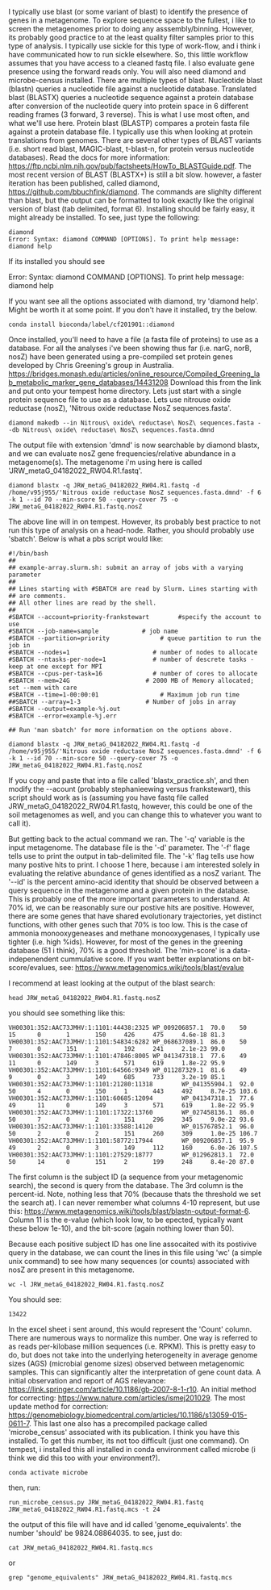 I typically use blast (or some variant of blast) to identify the presence of genes in a metagenome. To explore sequence space to the fullest, i like to screen the metagenomes prior to doing any asssembly/binning. However, its probably good practice to at the least quality filter samples prior to this type of analysis. I typically use sickle for this type of work-flow, and i think i have communicated how to run sickle elsewhere. So, this little workflow assumes that you have access to a cleaned fastq file. I also evaluate gene presence using the forward reads only. You will also need diamond and microbe-census installed. 
There are multiple types of blast. Nucleotide blast (blastn) queries a nucleotide file against a nucleotide database. Translated blast (BLASTX) queries a nucleotide sequence against a protein database after conversion of the nucleotide query into protein space in 6 different reading frames (3 forward, 3 reverse). This is what I use most often, and what we'll use here. Protein blast (BLASTP) compares a protein fasta file against a protein database file. I typically use this when looking at protein translations from genomes. There are several other types of BLAST variants (i.e. short read blast, MAGIC-blast, t-blast-n, for protein versus nucleotide databases). Read the docs for more information: https://ftp.ncbi.nlm.nih.gov/pub/factsheets/HowTo_BLASTGuide.pdf. The most recent version of BLAST (BLASTX+) is still a bit slow. however, a faster iteration has been published, called diamond, https://github.com/bbuchfink/diamond. The commands are slighlty different than blast, but the output can be formatted to look exactly like the original version of blast (tab delimited, format 6). 
Installing should be fairly easy, it might already be installed. To see, just type the following:

```
diamond
Error: Syntax: diamond COMMAND [OPTIONS]. To print help message: diamond help
```
If its installed you should see 

Error: Syntax: diamond COMMAND [OPTIONS]. To print help message: diamond help

If you want see all the options associated with diamond, try 'diamond help'. Might be worth it at some point.
If you don't have it installed, try the below.

```
conda install bioconda/label/cf201901::diamond

```
Once installed, you'll need to have a file (a fasta file of proteins) to use as a database. For all the analyses i've been showing thus far (i.e. narG, norB, nosZ) have been generated using a pre-compiled set protein genes developed by Chris Greening's group in Australia. https://bridges.monash.edu/articles/online_resource/Compiled_Greening_lab_metabolic_marker_gene_databases/14431208
Download this from the link and put onto your tempest home directory. Lets just start with a single protein sequence file to use as a database. Lets use nitrouse oxide reductase (nosZ), 'Nitrous oxide reductase NosZ sequences.fasta'.

```
diamond makedb --in Nitrous\ oxide\ reductase\ NosZ\ sequences.fasta --db Nitrous\ oxide\ reductase\ NosZ\ sequences.fasta.dmnd
```
The output file with extension 'dmnd' is now searchable by diamond blastx, and we can evaluate nosZ gene frequencies/relative abundance in a metagenome(s). 
The metagenome i'm using here is called 'JRW_metaG_04182022_RW04.R1.fastq'.

```
diamond blastx -q JRW_metaG_04182022_RW04.R1.fastq -d /home/v95j955/'Nitrous oxide reductase NosZ sequences.fasta.dmnd' -f 6 -k 1 --id 70 --min-score 50 --query-cover 75 -o JRW_metaG_04182022_RW04.R1.fastq.nosZ
```
The above line will in on tempest. However, its probably best practice to not run this type of analysis on a head-node. Rather, you should probably use 'sbatch'. Below is what a pbs script would like:

```
#!/bin/bash
##
## example-array.slurm.sh: submit an array of jobs with a varying parameter
##
## Lines starting with #SBATCH are read by Slurm. Lines starting with ## are comments.
## All other lines are read by the shell.
##
#SBATCH --account=priority-frankstewart        #specify the account to use
#SBATCH --job-name=sample            # job name
#SBATCH --partition=priority              # queue partition to run the job in
#SBATCH --nodes=1                       # number of nodes to allocate
#SBATCH --ntasks-per-node=1             # number of descrete tasks - keep at one except for MPI
#SBATCH --cpus-per-task=16              # number of cores to allocate
#SBATCH --mem=24G                     # 2000 MB of Memory allocated; set --mem with care
#SBATCH --time=1-00:00:01                 # Maximum job run time
##SBATCH --array=1-3                  # Number of jobs in array
#SBATCH --output=example-%j.out
#SBATCH --error=example-%j.err

## Run 'man sbatch' for more information on the options above.

diamond blastx -q JRW_metaG_04182022_RW04.R1.fastq -d /home/v95j955/'Nitrous oxide reductase NosZ sequences.fasta.dmnd' -f 6 -k 1 --id 70 --min-score 50 --query-cover 75 -o JRW_metaG_04182022_RW04.R1.fastq.nosZ
```
If you copy and paste that into a file called 'blastx_practice.sh', and then modify the --acount (probably stephanieewing versus frankstewart), this script should work as is (assuming you have fastq file called JRW_metaG_04182022_RW04.R1.fastq, however, this could be one of the soil metagenomes as well, and you can change this to whatever you want to call it). 

But getting back to the actual command we ran. The '-q' variable is the input metagenome. The database file is the '-d' parameter. The '-f' flage tells use to print the output in tab-delimited file.
The '-k' flag tells use how many postive hits to print. I choose 1 here, because i am interested solely in evaluating the relative abundance of genes identified as a nosZ variant. The '--id' is the percent amino-acid identity that should be observed between a query sequence in the metagenome and a given protein in the database. This is probably one of the more important parameters to understand. At 70% id, we can be reasonably sure our postive hits are positive. However, there are some genes that have shared evolutionary trajectories, yet distinct functions, with other genes such that 70% is too low. This is the case of ammonia monooxygeneases and methane monooxygenases, I typically use tighter (i.e. high %ids). However, for most of the genes in the greening database (51 i think), 70% is a good threshold. The 'min-score' is a data-indepenendent cummulative score. If you want better explanations on bit-score/evalues, see:
https://www.metagenomics.wiki/tools/blast/evalue

I recommend at least looking at the output of the blast search:
```
head JRW_metaG_04182022_RW04.R1.fastq.nosZ
```
you should see something like this:
```
VH00301:352:AAC73JMHV:1:1101:44438:2325 WP_009206857.1  70.0    50      15      0       1       150     426     475     4.6e-18 81.3
VH00301:352:AAC73JMHV:1:1101:54834:6282 WP_068637089.1  86.0    50      7       0       151     2       192     241     2.1e-23 99.0
VH00301:352:AAC73JMHV:1:1101:47846:8005 WP_041347318.1  77.6    49      11      0       149     3       571     619     1.8e-22 95.9
VH00301:352:AAC73JMHV:1:1101:64566:9349 WP_011287329.1  81.6    49      9       0       3       149     685     733     3.2e-19 85.1
VH00301:352:AAC73JMHV:1:1101:21280:11318        WP_041355904.1  92.0    50      4       0       150     1       443     492     8.7e-25 103.6
VH00301:352:AAC73JMHV:1:1101:60685:12094        WP_041347318.1  77.6    49      11      0       149     3       571     619     1.8e-22 95.9
VH00301:352:AAC73JMHV:1:1101:17322:13760        WP_027458136.1  86.0    50      7       0       2       151     296     345     9.0e-22 93.6
VH00301:352:AAC73JMHV:1:1101:33588:14120        WP_015767852.1  96.0    50      2       0       2       151     260     309     1.0e-25 106.7
VH00301:352:AAC73JMHV:1:1101:58772:17944        WP_009206857.1  95.9    49      2       0       3       149     112     160     6.0e-26 107.5
VH00301:352:AAC73JMHV:1:1101:27529:18777        WP_012962813.1  72.0    50      14      0       151     2       199     248     8.4e-20 87.0
```
The first column is the subject ID (a sequence from your metagenomic search), the second is query from the database. The 3rd column is the percent-id. Note, nothing less that 70% (because thats the threshold we set the search at). I can never remember what columns 4-10 represent, but use this: https://www.metagenomics.wiki/tools/blast/blastn-output-format-6. Column 11 is the e-value (which look low, to be epected, typically want these below 1e-10), and the bit-score (again nothing lower than 50). 

Because each positive subject ID has one line assocaited with its postivive query in the database, we can count the lines in this file using 'wc' (a simple unix command) to see how many sequences (or counts) associated with nosZ are present in this metagenome.

```
wc -l JRW_metaG_04182022_RW04.R1.fastq.nosZ
```
You should see:
```
13422
```
In the excel sheet i sent around, this would represent the 'Count' column. 
There are numerous ways to normalize this number. One way is referred to as reads per-kilobase million sequences (i.e. RPKM).
This is pretty easy to do, but does not take into the underlying heterogeneity in average genome sizes (AGS) (microbial genome sizes) observed between metagenomic samples. 
This can significantly alter the interpretation of gene count data. 
A initial observation and report of AGS relevance: https://link.springer.com/article/10.1186/gb-2007-8-1-r10. 
An initial method for correcting: https://www.nature.com/articles/ismej201029. 
The most update method for correction: https://genomebiology.biomedcentral.com/articles/10.1186/s13059-015-0611-7.
This last one also has a precompiled package called 'microbe_census' associated with its publication. I think you have this installed.
To get this number, its not too difficult (just one command). On tempest, i installed this all installed in conda environment called microbe (i think we did this too with your environment?).

```
conda activate microbe
```
then, run:
```
run_microbe_census.py JRW_metaG_04182022_RW04.R1.fastq JRW_metaG_04182022_RW04.R1.fastq.mcs -t 24
```
the output of this file will have and id called 'genome_equivalents'.
the number 'should' be 9824.08864035. to see, just do:
```
cat JRW_metaG_04182022_RW04.R1.fastq.mcs
```
or 
```
grep "genome_equivalents" JRW_metaG_04182022_RW04.R1.fastq.mcs
```

